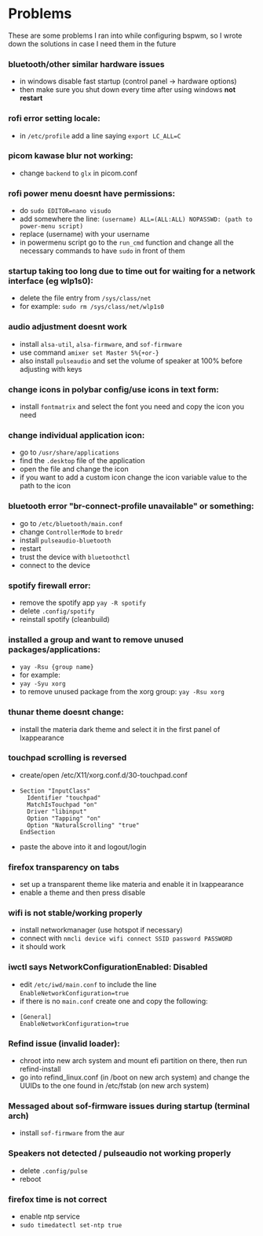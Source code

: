 # Problems
These are some problems I ran into while configuring bspwm, so I wrote down the solutions in case I need them in the future

### bluetooth/other similar hardware issues
* in windows disable fast startup (control panel -> hardware options)
* then make sure you shut down every time after using windows **not restart**

### rofi error setting locale: ###
* in `/etc/profile` add a line saying `export LC_ALL=C`

### picom kawase blur not working: ###
* change `backend` to `glx` in picom.conf

### rofi power menu doesnt have permissions: ###
* do `sudo EDITOR=nano visudo`
* add somewhere the line: `(username) ALL=(ALL:ALL) NOPASSWD: (path to power-menu script)`
* replace (username) with your username
* in powermenu script go to the `run_cmd` function and change all the necessary commands to have `sudo` in front of them

### startup taking too long due to time out for waiting for a network interface (eg wlp1s0): ###
* delete the file entry from `/sys/class/net`
* for example: `sudo rm /sys/class/net/wlp1s0`

### audio adjustment doesnt work ###
* install `alsa-util`, `alsa-firmware`, and `sof-firmware`
* use command `amixer set Master 5%{+or-}`
* also install `pulseaudio` and set the volume of speaker at 100% before adjusting with keys 	

### change icons in polybar config/use icons in text form: ###
* install `fontmatrix` and select the font you need and copy the icon you need

### change individual application icon: ###
* go to `/usr/share/applications`
* find the `.desktop` file of the application
* open the file and change the icon
* if you want to add a custom icon change the icon variable value to the path to the icon

### bluetooth error "br-connect-profile unavailable" or something: ###
* go to `/etc/bluetooth/main.conf`
* change `ControllerMode` to `bredr`
* install `pulseaudio-bluetooth`
* restart
* trust the device with `bluetoothctl`
* connect to the device

### spotify firewall error: ###
* remove the spotify app `yay -R spotify`
* delete `.config/spotify`
* reinstall spotify (cleanbuild)

### installed a group and want to remove unused packages/applications: ###
* `yay -Rsu {group name}`
* for example:
* `yay -Syu xorg`
* to remove unused package from the xorg group: `yay -Rsu xorg`

### thunar theme doesnt change: ###
* install the materia dark theme and select it in the first panel of lxappearance

### touchpad scrolling is reversed
* create/open /etc/X11/xorg.conf.d/30-touchpad.conf
* ``` 
  Section "InputClass"
    Identifier "touchpad"
    MatchIsTouchpad "on"
    Driver "libinput"
    Option "Tapping" "on"
    Option "NaturalScrolling" "true"
  EndSection
  ```
* paste the above into it and logout/login

### firefox transparency on tabs
* set up a transparent theme like materia and enable it in lxappearance
* enable a theme and then press disable

### wifi is not stable/working properly
* install networkmanager (use hotspot if necessary)
* connect with `nmcli device wifi connect SSID password PASSWORD`
* it should work

### iwctl says NetworkConfigurationEnabled: Disabled
* edit `/etc/iwd/main.conf` to include the line `EnableNetworkConfiguration=true`
* if there is no `main.conf` create one and copy the following:
* ```
  [General]
  EnableNetworkConfiguration=true
  ```

### Refind issue (invalid loader):
* chroot into new arch system and mount efi partition on there, then run refind-install
* go into refind_linux.conf (in /boot on new arch system) and change the UUIDs to the one found in /etc/fstab
(on new arch system)

### Messaged about sof-firmware issues during startup (terminal arch)
* install `sof-firmware` from the aur

### Speakers not detected / pulseaudio not working properly ###
* delete `.config/pulse`
* reboot

### firefox time is not correct ###
* enable ntp service
* `sudo timedatectl set-ntp true`
